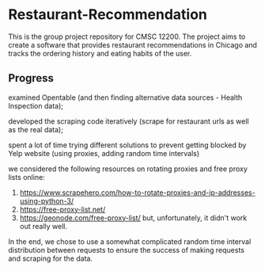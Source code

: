 # Restaurant-Recommendation
This is the group project repository for CMSC 12200. The project aims to create a software that provides restaurant recommendations in Chicago and tracks the ordering history and eating habits of the user. 


## Progress 
examined Opentable (and then finding alternative data sources - Health Inspection data); 

developed the scraping code iteratively (scrape for restaurant urls as well as the real data); 

spent a lot of time trying different solutions to prevent getting blocked by Yelp website (using proxies, adding random time intervals)

we considered the following resources on rotating proxies and free proxy lists online: 
1. https://www.scrapehero.com/how-to-rotate-proxies-and-ip-addresses-using-python-3/ 
2. https://free-proxy-list.net/ 
3. https://geonode.com/free-proxy-list/ 
but, unfortunately, it didn't work out really well. 

In the end, we chose to use a somewhat complicated random time interval distribution between requests to ensure the success of making requests and scraping for the data. 


